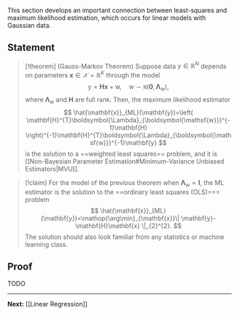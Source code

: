 This section develops an important connection between least-squares and maximum likelihood estimation, which occurs for linear models with Gaussian data. 

## Statement

> [!theorem] (Gauss-Markov Theorem)
> Suppose data $\boldsymbol{\mathsf{y}}\in \mathbb{R}^{N}$ depends on parameters $\mathbf{x}\in \mathcal{X}=\mathbb{R}^{K}$ through the model
> $$
> \boldsymbol{\mathsf{y}}=\mathbf{H}\mathbf{x}+\boldsymbol{\mathsf{w}},\quad\boldsymbol{\mathsf{w}}\sim \mathtt{N}(\mathbf{0},\boldsymbol{\Lambda}_{\boldsymbol{\mathsf{w}}}),
> $$
> where $\boldsymbol{\Lambda}_{\boldsymbol{\mathsf{w}}}$ and $\mathbf{H}$ are full rank. Then, the maximum likelihood estimator
> $$
> \hat{\mathbf{x}}_{ML}(\mathbf{y})=\left( \mathbf{H}^{T}\boldsymbol{\Lambda}_{\boldsymbol{\mathsf{w}}}^{-1}\mathbf{H} \right)^{-1}\mathbf{H}^{T}\boldsymbol{\Lambda}_{\boldsymbol{\mathsf{w}}}^{-1}\mathbf{y}
> $$
> is the solution to a ==weighted least squares== problem, and it is [[Non-Bayesian Parameter Estimation#Minimum-Variance Unbiased Estimators|MVU]].

> [!claim]
> For the model of the previous theorem when $\boldsymbol{\Lambda}_{\boldsymbol{\mathsf{w}}}\propto \mathbf{I}$, the ML estimator is the solution to the ==ordinary least squares (OLS)=== problem
> $$
> \hat{\mathbf{x}}_{ML}(\mathbf{y})=\mathop{\arg\min}_{\mathbf{x}}\| \mathbf{y}-\mathbf{H}\mathbf{x} \|_{2}^{2}.
> $$
> The solution should also look familiar from any statistics or machine learning class.

## Proof

TODO

---

**Next:** [[Linear Regression]]